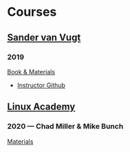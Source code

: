 # Courses

## [Sander van Vugt](svv/) 
### 2019

[Book & Materials](https://www.oreilly.com/library/view/temporary-access/)

 * [Instructor Github](https://github.com/sandervanvugt)

## [Linux Academy](la/) 
### 2020 — Chad Miller & Mike Bunch

[Materials](https://acloudguru.com/course/linux-foundation-certified-system-administrator-lfcs)

